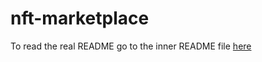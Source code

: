 # nft-marketplace

To read the real README go to the inner README file [here](nft-marketplace-frontend/README.md)